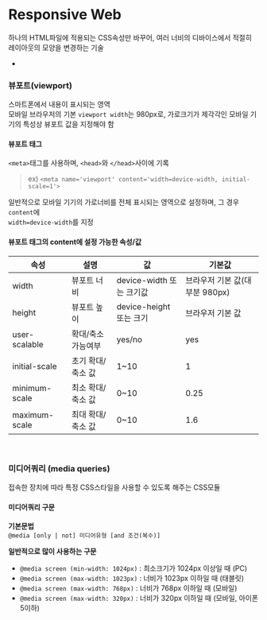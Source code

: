 # Responsive Web

하나의 HTML파일에 적용되는 CSS속성만 바꾸어, 여러 너비의 디바이스에서 적절히 레이아웃의 모양을 변경하는 기술

-


### 뷰포트(viewport)

스마트폰에서 내용이 표시되는 영역  
모바일 브라우저의 기본 `viewport width`는 980px로, 가로크기가 제각각인 모바일 기기의 특성상 뷰포트 값을 지정해야 함



#### 뷰포트 태그

`<meta>`태그를 사용하며, `<head>`와 `</head>`사이에 기록

> ex) `<meta name='viewport' content='width=device-width, initial-scale=1'>`


일반적으로 모바일 기기의 가로너비를 전체 표시되는 영역으로 설정하며, 그 경우 `content`에  
`width=device-width`를 지정



#### 뷰포트 태그의 content에 설정 가능한 속성/값
속성 | 설명 | 값 | 기본값
---|---|---|---|
width|뷰포트 너비|device-width 또는 크기값|브라우저 기본 값(대부분 980px)
height|뷰포트 높이|device-height 또는 크기|브라우저 기본 값
user-scalable|확대/축소 가능여부|yes/no|yes
initial-scale|초기 확대/축소 값|1~10|1
minimum-scale|최소 확대/축소 값|0~10|0.25
maximum-scale|최대 확대/축소 값|0~10|1.6

<br>

### 미디어쿼리 (media queries)

접속한 장치에 따라 특정 CSS스타일을 사용할 수 있도록 해주는 CSS모듈

#### 미디어쿼리 구문

**기본문법**  
`@media [only | not] 미디어유형 [and 조건(복수)]`

**일반적으로 많이 사용하는 구문**  

- `@media screen (min-width: 1024px)` : 최소크기가 1024px 이상일 때 (PC)
- `@media screen (max-width: 1023px)` : 너비가 1023px 이하일 때 (태블릿)
- `@media screen (max-width: 768px)` : 너비가 768px 이하일 때 (모바일)
- `@media screen (max-width: 320px)` : 너비가 320px 이하일 때 (모바일, 아이폰5이하)


